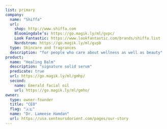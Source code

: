 ```yaml
---
list: primary
company:
  name: "Shiffa"
  url:
    shop: http://www.shiffa.com
    Bloomingdale’s: https://go.magik.ly/ml/gvpc/
    Look Fantastic: https://www.lookfantastic.com/brands/shiffa.list
    Nordstrom: https://go.magik.ly/ml/gvpb
  type: Skincare and fragrances
  description: "for people who care about wellness as well as beauty"
product:
  name: "Healing Balm"
  description: "signature solid serum"
  predicate: true
  url: https://go.magik.ly/ml/gmhp/
  second:
    name: Emerald facial oil
    url: https://go.magik.ly/ml/gmho/
owner:
  type: owner-founder
  title: "CEO"
  flag: "🇦🇪"
  name: "Dr. Lameese Hamdan"
  url: https://usa.senteursdorient.com/pages/our-story
---
```

